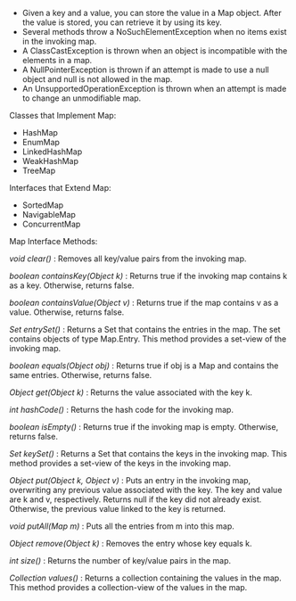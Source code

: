 - Given a key and a value, you can store the value in a Map object. After the value is stored, you can retrieve it by using its key.
- Several methods throw a NoSuchElementException when no items exist in the invoking map.
- A ClassCastException is thrown when an object is incompatible with the elements in a map.
- A NullPointerException is thrown if an attempt is made to use a null object and null is not allowed in the map.
- An UnsupportedOperationException is thrown when an attempt is made to change an unmodifiable map.

Classes that Implement Map:
- HashMap
- EnumMap
- LinkedHashMap
- WeakHashMap
- TreeMap

Interfaces that Extend Map:
- SortedMap
- NavigableMap
- ConcurrentMap

Map Interface Methods:

*void clear()* : Removes all key/value pairs from the invoking map.

*boolean containsKey(Object k)* : Returns true if the invoking map contains k as a key. Otherwise, returns false.

*boolean containsValue(Object v)* : Returns true if the map contains v as a value. Otherwise, returns false.

*Set entrySet()* : Returns a Set that contains the entries in the map. The set contains objects of type Map.Entry. This method provides a set-view of the invoking map.

*boolean equals(Object obj)* : Returns true if obj is a Map and contains the same entries. Otherwise, returns false.

*Object get(Object k)* : Returns the value associated with the key k.

*int hashCode()* : Returns the hash code for the invoking map.

*boolean isEmpty()* : Returns true if the invoking map is empty. Otherwise, returns false.

*Set keySet()* : Returns a Set that contains the keys in the invoking map. This method provides a set-view of the keys in the invoking map.

*Object put(Object k, Object v)* : Puts an entry in the invoking map, overwriting any previous value associated with the key. The key and value are k and v, respectively. Returns null if the key did not already exist. Otherwise, the previous value linked to the key is returned.

*void putAll(Map m)* : Puts all the entries from m into this map.

*Object remove(Object k)* : Removes the entry whose key equals k.

*int size()* : Returns the number of key/value pairs in the map.

*Collection values()* : Returns a collection containing the values in the map. This method provides a collection-view of the values in the map.